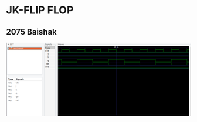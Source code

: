 <h1>JK-FLIP FLOP</h1>
<h2>2075 Baishak</h2>
<img src="./JK_flipflop.png" alt="JK flip flop using process." />
